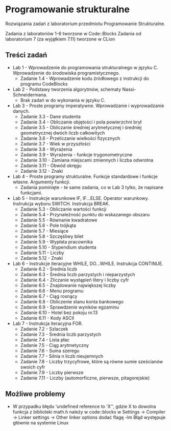 # Programowanie strukturalne

Rozwiązania zadań z laboratorium przedmiotu Programowanie Strukturalne.

Zadania z laboratoriów 1-6 tworzone w Code::Blocks
Zadania od laboratorium 7 (za wyjątkiem 7.11) tworzone w CLion

## Treści zadań

- Lab 1 - Wprowadzenie do programowania strukturalnego w języku C. Wprowadzenie do środowiska programistycznego.
    - Zadanie 1.4 - Wprowadzenie kodu źródłowego z instrukcji do programu CodeBlocks
- Lab 2 - Podstawy tworzenia algorytmów, schematy Nassi-Schneidermana.
    - Brak zadań w do wykonania w języku C.
- Lab 3 - Proste programy imperatywne. Wprowadzanie i wyprowadzanie danych.
    - Zadanie 3.3 - Dane studenta
    - Zadanie 3.4 - Obliczanie objętości i pola powierzchni brył
    - Zadanie 3.5 - Obliczanie średniej arytmetycznej i średniej geometrycznej dwóch liczb całkowitych
    - Zadanie 3.6 - Przeliczanie wielkości fizycznych
    - Zadanie 3.7 - Wiek w przyszłości
    - Zadanie 3.8 - Wyrażenia
    - Zadanie 3.9 - Wyrażenia - funkcje trygonometryczne
    - Zadanie 3.10 - Zamiana miejscami zmiennych i liczba odwrotna
    - Zadanie 3.11 - Obwód okręgu
    - Zadanie 3.12 - Znaki
- Lab 4 - Proste programy strukturalne. Funkcje standardowe i funkcje własne. Argumenty funkcji.
    - Zadania pominięte - te same zadania, co w Lab 3 tylko, że napisane funkcjami.
- Lab 5 - Instrukcje warunkowe IF, IF...ELSE. Operator warunkowy. Instrukcja wyboru SWITCH. Instrukcja BREAK.
    - Zadanie 5.3 - Obliczanie wartości funkcji
    - Zadanie 5.4 - Przynależność punktu do wskazanego obszaru
    - Zadanie 5.5 - Równanie kwadratowe
    - Zadanie 5.6 - Pole trójkąta
    - Zadanie 5.7 - Miesiące
    - Zadanie 5.8 - Szczęśliwy bilet
    - Zadanie 5.9 - Wypłata pracownika
    - Zadanie 5.10 - Stypendium studenta
    - Zadanie 5.11 - Liczby
    - Zadanie 5.12 - Znaki
- Lab 6 - Instrukcje iteracyjne WHILE, DO...WHILE. Instrukcja CONTINUE.
    - Zadanie 6.2 - Średnia liczb
    - Zadanie 6.3 - Średnia liczb parzystych i nieparzystych
    - Zadanie 6.4 - Zliczanie wystąpień litery i liczby cyfr
    - Zadanie 6.5 - Znajdowanie największej liczby
    - Zadanie 6.6 - Menu programu
    - Zadanie 6.7 - Ciąg rosnący
    - Zadanie 6.8 - Obliczenie stanu konta bankowego
    - Zadanie 6.9 - Sprawdzenie wyników egzaminu
    - Zadanie 6.10 - Hotel bez pokoju nr.13
    - Zadanie 6.11 - Kody ASCII
- Lab 7 - Instrukcja iteracyjna FOR.
    - Zadanie 7.2 - Szlaczek
    - Zadanie 7.3 - Średnia liczb parzystych
    - Zadanie 7.4 - Lista płac
    - Zadanie 7.5 - Ciąg arytmetyczny
    - Zadanie 7.6 - Suma szeregu
    - Zadanie 7.7 - Silnia n liczb nieujemnych
    - Zadanie 7.8 - Liczby trzycyfrowe, które są równe sumie sześcianów swoich cyfr
    - Zadanie 7.9 - Liczby pierwsze
    - Zadanie 7.11 - Liczby (automorficzne, pierwsze, pitagorejskie)


## Możliwe problemy

- W przypadku błędu 'undefined reference to 'X'', gdzie X to dowolna funkcja z biblioteki math.h należy w code::blocks w Settings -> Compiler -> Linker settings -> Other linker options dodać flagę -lm Błąd występuje głównie na systemie Linux
